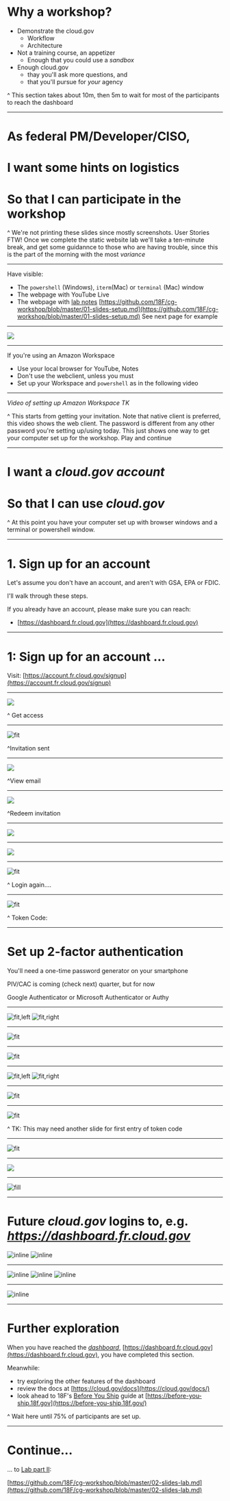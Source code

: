 <!-- 
This deck is a separate file since it's mostly screenshots, and shouldn't be printed with the rest of the notes (at least, not at the same size)
-->

# Why a workshop?

- Demonstrate the cloud.gov
  - Workflow
  - Architecture
- Not a training course, an appetizer
  - Enough that you could use a _sandbox_
- Enough cloud.gov 
  - thay you'll ask more questions, and
  - that you'll pursue for _your_ agency

^ This section takes about 10m, then 5m to wait for most of the participants to reach the dashboard

---

# As federal PM/Developer/CISO,
# I want some hints on logistics 
# So that I can participate in the workshop

^ We're not printing these slides since mostly screenshots. User Stories FTW! Once we complete the static website lab we'll take a ten-minute break, and get some guidannce to those who are having trouble, since this is the part of the morning with the most _variance_

---

Have visible:
- The `powershell` (Windows), 
   `iterm`(Mac) or `terminal` (Mac) window
- The webpage with YouTube Live
- The webpage with [lab notes](https://github.com/18F/cg-workshop/blob/master/01-slides-setup.md)
  [https://github.com/18F/cg-workshop/blob/master/01-slides-setup.md](https://github.com/18F/cg-workshop/blob/master/01-slides-setup.md) 
See next page for example

---

![](images/screenshot.png)

---

If you're using an Amazon Workspace
- Use your local browser for YouTube, Notes
- Don't use the webclient, unless you must
- Set up your Workspace and `powershell` as in the following video

---

_Video of setting up Amazon Workspace TK_

^ This starts from getting your invitation. Note that native client is preferred, this video shows the web client. The password is different from any other password you're setting up/using today. This just shows one way to get your computer set up for the workshop. Play and continue

---

# I want a _cloud.gov account_
# So that I can use _cloud.gov_

^ At this point you have your computer set up with browser windows and a terminal or powershell window.

---

# 1. Sign up for an account

Let's assume you don't have an account,
and aren't with GSA, EPA or FDIC.

I'll walk through these steps. 

If you already have an account, please make sure you can reach:

* [https://dashboard.fr.cloud.gov](https://dashboard.fr.cloud.gov)

---

# 1: Sign up for an account ...

Visit: [https://account.fr.cloud.gov/signup](https://account.fr.cloud.gov/signup)

---

![](lab01-setup/images/01.png)

^ Get access

---

![fit](lab01-setup/images/01_01.png)

^Invitation sent

---

![](lab01-setup/images/02.png)

^View email

---

![](lab01-setup/images/03.png)

^Redeem invitation

---

![](lab01-setup/images/03_01.png)

---

![](lab01-setup/images/04.png)

---

![fit](lab01-setup/images/04_01.png)

^ Login again....

---

![fit](lab01-setup/images/06.png)

^ Token Code:

---

# Set up 2-factor authentication

 
You'll need a one-time password 
generator on your smartphone

PIV/CAC is coming (check next) quarter, but for now

Google Authenticator or Microsoft Authenticator or Authy

---

![fit,left](lab01-setup/images/AUTH-goog.PNG)
![fit,right](lab01-setup/images/AUTH-msauth.PNG)

---

![fit](lab01-setup/images/AUTH-z1.PNG)

---

![fit](lab01-setup/images/AUTH-z2.PNG)

---

![fit,left](lab01-setup/images/AUTH-z3.PNG)
![fit,right](lab01-setup/images/06.PNG)

---

![fit](lab01-setup/images/AUTH-z4.PNG)


---

![fit](lab01-setup/images/06_01.png)

^ TK: This may need another slide for first entry of token code

---

![fit](lab01-setup/images/07.png)

---

![](lab01-setup/images/08.png)

---

![fill](lab01-setup/images/09.png)

---

# Future _cloud.gov_ logins to, e.g. _https://dashboard.fr.cloud.gov_

![inline](lab01-setup/images/login01.png) ![inline](lab01-setup/images/login02.png) 

---

![inline](lab01-setup/images/login03.png) ![inline](lab01-setup/images/AUTH-z4.PNG) ![inline](lab01-setup/images/login04.png)

---

![inline](lab01-setup/images/login05.png)

---

# Further exploration

When you have reached the [_dashboard_](https://dashboard.fr.cloud.gov),
[https://dashboard.fr.cloud.gov](https://dashboard.fr.cloud.gov), you have completed this section. 

Meanwhile:

* try exploring the other features of the dashboard
* review the docs at [https://cloud.gov/docs](https://cloud.gov/docs/)
* look ahead to 18F's [Before You Ship](https://before-you-ship.18f.gov/) guide
  at [https://before-you-ship.18f.gov](https://before-you-ship.18f.gov/)

^ Wait here until 75% of participants are set up.

---

# Continue...

... to [Lab part II](https://github.com/18F/cg-workshop/blob/master/02-slides-lab.md):

[https://github.com/18F/cg-workshop/blob/master/02-slides-lab.md](https://github.com/18F/cg-workshop/blob/master/02-slides-lab.md)